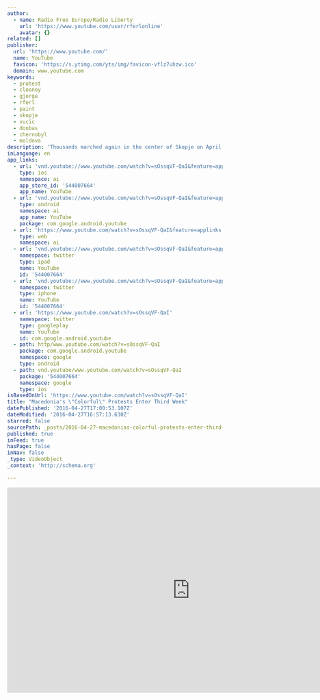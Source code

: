 ```yaml
---
author:
  - name: Radio Free Europe/Radio Liberty
    url: 'https://www.youtube.com/user/rferlonline'
    avatar: {}
related: []
publisher:
  url: 'https://www.youtube.com/'
  name: YouTube
  favicon: 'https://s.ytimg.com/yts/img/favicon-vflz7uhzw.ico'
  domain: www.youtube.com
keywords:
  - protest
  - clooney
  - gjorge
  - rferl
  - paint
  - skopje
  - vucic
  - donbas
  - chernobyl
  - moldova
description: 'Thousands marched again in the center of Skopje on April 26, with some setting fire to pictures of President Gjorge Ivanov. The protesters are calling this a "colorful revolution", and again some of them hurled paint at government buildings -- this time the justice ministry. Originally published at - http://www.rferl.org/media/video/macedonia-protests/27701024.html'
inLanguage: en
app_links:
  - url: 'vnd.youtube://www.youtube.com/watch?v=sOssqVF-QaI&feature=applinks'
    type: ios
    namespace: ai
    app_store_id: '544007664'
    app_name: YouTube
  - url: 'vnd.youtube://www.youtube.com/watch?v=sOssqVF-QaI&feature=applinks'
    type: android
    namespace: ai
    app_name: YouTube
    package: com.google.android.youtube
  - url: 'https://www.youtube.com/watch?v=sOssqVF-QaI&feature=applinks'
    type: web
    namespace: ai
  - url: 'vnd.youtube://www.youtube.com/watch?v=sOssqVF-QaI&feature=applinks'
    namespace: twitter
    type: ipad
    name: YouTube
    id: '544007664'
  - url: 'vnd.youtube://www.youtube.com/watch?v=sOssqVF-QaI&feature=applinks'
    namespace: twitter
    type: iphone
    name: YouTube
    id: '544007664'
  - url: 'https://www.youtube.com/watch?v=sOssqVF-QaI'
    namespace: twitter
    type: googleplay
    name: YouTube
    id: com.google.android.youtube
  - path: http/www.youtube.com/watch?v=sOssqVF-QaI
    package: com.google.android.youtube
    namespace: google
    type: android
  - path: vnd.youtube/www.youtube.com/watch?v=sOssqVF-QaI
    package: '544007664'
    namespace: google
    type: ios
isBasedOnUrl: 'https://www.youtube.com/watch?v=sOssqVF-QaI'
title: "Macedonia's \"Colorful\" Protests Enter Third Week"
datePublished: '2016-04-27T17:00:53.107Z'
dateModified: '2016-04-27T16:57:13.630Z'
starred: false
sourcePath: _posts/2016-04-27-macedonias-colorful-protests-enter-third-week.md
published: true
inFeed: true
hasPage: false
inNav: false
_type: VideoObject
_context: 'http://schema.org'

---
```

<iframe src="https://cdn.embedly.com/widgets/media.html?src=https%3A%2F%2Fwww.youtube.com%2Fembed%2FsOssqVF-QaI%3Ffeature%3Doembed&amp;url=https%3A%2F%2Fwww.youtube.com%2Fwatch%3Fv%3DsOssqVF-QaI&amp;image=https%3A%2F%2Fi.ytimg.com%2Fvi%2FsOssqVF-QaI%2Fhqdefault.jpg&amp;key=b7d04c9b404c499eba89ee7072e1c4f7&amp;type=text%2Fhtml&amp;schema=youtube" width="854" height="480" scrolling="no" frameborder="0" allowfullscreen="" style=""></iframe>